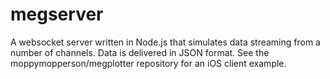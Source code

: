 # megserver
A websocket server written in Node.js that simulates data streaming from a number of channels. Data is delivered in JSON format.
See the moppymopperson/megplotter repository for an iOS client example.
